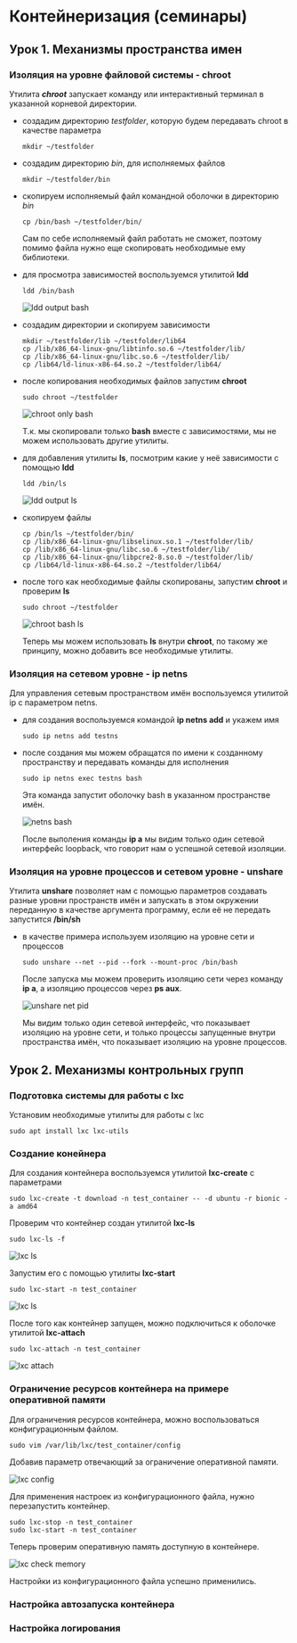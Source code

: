 # Контейнеризация (семинары)

## Урок 1. Механизмы пространства имен

### Изоляция на уровне файловой системы - chroot
Утилита **_chroot_** запускает команду или интерактивный терминал в указанной корневой директории.

- создадим директорию _testfolder_, которую будем передавать chroot в качестве параметра

    `mkdir ~/testfolder`

- создадим директорию _bin_, для исполняемых файлов

    `mkdir ~/testfolder/bin`

- скопируем исполняемый файл командной оболочки в директорию _bin_

    `cp /bin/bash ~/testfolder/bin/`

    Сам по себе исполняемый файл работать не сможет, поэтому помимо файла нужно еще скопировать необходимые ему библиотеки.

- для просмотра зависимостей воспользуемся утилитой **ldd**

    `ldd /bin/bash` 

    ![ldd output bash](source/ldd_output_bash.png)

- создадим директории и скопируем зависимости

    ```
    mkdir ~/testfolder/lib ~/testfolder/lib64
    cp /lib/x86_64-linux-gnu/libtinfo.so.6 ~/testfolder/lib/
    cp /lib/x86_64-linux-gnu/libc.so.6 ~/testfolder/lib/
    cp /lib64/ld-linux-x86-64.so.2 ~/testfolder/lib64/
    ```

- после копирования необходимых файлов запустим **chroot**

    `sudo chroot ~/testfolder`

    ![chroot only bash](source/chroot_only_bash.png)

    Т.к. мы скопировали только **bash** вместе с зависимостями, мы не можем использовать другие утилиты.

- для добавления утилиты **ls**, посмотрим какие у неё зависимости с помощью **ldd**

    `ldd /bin/ls`

    ![ldd output ls](source/ldd_output_ls.png)

- скопируем файлы

    ```
    cp /bin/ls ~/testfolder/bin/
    cp /lib/x86_64-linux-gnu/libselinux.so.1 ~/testfolder/lib/
    cp /lib/x86_64-linux-gnu/libc.so.6 ~/testfolder/lib/
    cp /lib/x86_64-linux-gnu/libpcre2-8.so.0 ~/testfolder/lib/
    cp /lib64/ld-linux-x86-64.so.2 ~/testfolder/lib64/
    ```

- после того как необходимые файлы скопированы, запустим **chroot** и проверим **ls**

    `sudo chroot ~/testfolder`

    ![chroot bash ls](source/chroot_bash_ls.png)

    Теперь мы можем использовать **ls** внутри **chroot**, по такому же принципу, можно добавить все необходимые утилиты.

### Изоляция на сетевом уровне - ip netns

Для управления сетевым пространством имён воспользуемся утилитой ip c параметром netns.

- для создания воспользуемся командой **ip netns add** и укажем имя

    `sudo ip netns add testns`

- после создания мы можем обращатся по имени к созданному пространству и передавать команды для исполнения

    `sudo ip netns exec testns bash`

    Эта команда запустит оболочку bash в указанном пространстве имён.

    ![netns bash](source/netns_bash.png)

    После выполения команды **ip a** мы видим только один сетевой интерфейс loopback, что говорит нам о успешной сетевой изоляции.


### Изоляция на уровне процессов и сетевом уровне - unshare

Утилита **unshare** позволяет нам с помощью параметров создавать разные уровни пространств имён и запускать в этом окружении переданную в качестве аргумента программу, если её не передать запустится **/bin/sh**

- в качестве примера используем изоляцию на уровне сети и процессов

    `sudo unshare --net --pid --fork --mount-proc /bin/bash`

    После запуска мы можем проверить изоляцию сети через команду **ip a**, а изоляцию процессов через **ps aux**.

    ![unshare net pid](source/unshare_net_pid.png)

    Мы видим только один сетевой интерфейс, что показывает изоляцию на уровне сети, и только процессы запущенные внутри пространства имён, что показывает изоляцию на уровне процессов.

## Урок 2. Механизмы контрольных групп

### Подготовка системы для работы с lxc

Установим необходимые утилиты для работы с lxc

`sudo apt install lxc lxc-utils`

### Создание конейнера
Для создания контейнера воспользуемся утилитой **lxc-create**  с параметрами

`sudo lxc-create -t download -n test_container -- -d ubuntu -r bionic -a amd64`

Проверим что контейнер создан утилитой **lxc-ls**

`sudo lxc-ls -f`

![lxc ls](source/lxc_ls_create_container.png)

Запустим его с помощью утилиты **lxc-start**

`sudo lxc-start -n test_container`

![lxc ls](source/lxc_ls_running_container.png)

После того как контейнер запущен, можно подключиться к оболочке утилитой **lxc-attach**

`sudo lxc-attach -n test_container`

![lxc attach](source/lxc_ls_attach_container.png)


### Ограничение ресурсов контейнера на примере оперативной памяти

Для ограничения ресурсов контейнера, можно воспользоваться конфигурационным файлом.

`sudo vim /var/lib/lxc/test_container/config`

Добавив параметр отвечающий за ограничение оперативной памяти.

![lxc config](source/lxc_config_memory_limit.png)

Для применения настроек из конфигурационного файла, нужно перезапустить контейнер.

```
sudo lxc-stop -n test_container
sudo lxc-start -n test_container
```

Теперь проверим оперативную память доступную в контейнере.

![lxc check memory](source/lxc_check_memory_limit.png)

Настройки из конфигурационного файла успешно применились.

### Настройка автозапуска контейнера

### Настройка логирования